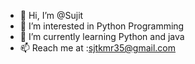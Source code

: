 - 👋 Hi, I’m @Sujit
- 👀 I’m interested in Python Programming 
- 🌱 I’m currently learning Python and java
- 📫 Reach me at :sjtkmr35@gmail.com

<!---
Sujit35/Sujit35 is a ✨ special ✨ repository because its `README.md` (this file) appears on your GitHub profile.
You can click the Preview link to take a look at your changes.
--->
